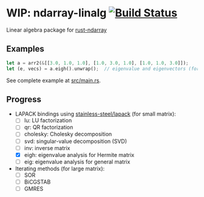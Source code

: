 WIP: ndarray-linalg [![Build Status](https://travis-ci.org/termoshtt/ndarray-linalg.svg?branch=master)](https://travis-ci.org/termoshtt/ndarray-linalg)
===============
Linear algebra package for [rust-ndarray](https://github.com/bluss/rust-ndarray)

Examples
---------

```rust
let a = arr2(&[[3.0, 1.0, 1.0], [1.0, 3.0, 1.0], [1.0, 1.0, 3.0]]);
let (e, vecs) = a.eigh().unwrap();  // eigenvalue and eigenvectors (for Hermite matrix)
```

See complete example at [src/main.rs](src/main.rs).

Progress
---------
- LAPACK bindings using [stainless-steel/lapack](https://github.com/stainless-steel/lapack) (for small matrix):
  - [ ] lu: LU factorization
  - [ ] qr: QR factorization
  - [ ] cholesky: Cholesky decomposition
  - [ ] svd: singular-value decomposition (SVD)
  - [ ] inv: inverse matrix
  - [x] eigh: eigenvalue analysis for Hermite matrix
  - [ ] eig: eigenvalue analysis for general matrix
- Iterating methods (for large matrix):
  - [ ] SOR
  - [ ] BiCGSTAB
  - [ ] GMRES
